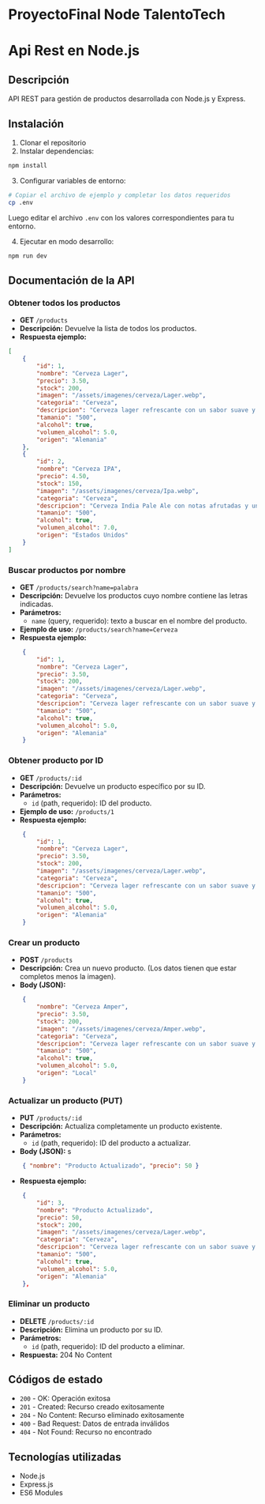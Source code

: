 # ProyectoFinal Node TalentoTech
# Api Rest en Node.js

## Descripción

API REST para gestión de productos desarrollada con Node.js y Express.

## Instalación

1. Clonar el repositorio
2. Instalar dependencias:

```bash
npm install
```

3. Configurar variables de entorno:

```bash
# Copiar el archivo de ejemplo y completar los datos requeridos
cp .env
```

Luego editar el archivo `.env` con los valores correspondientes para tu entorno.

4. Ejecutar en modo desarrollo:

```bash
npm run dev
```

## Documentación de la API

### Obtener todos los productos

- **GET** `/products`
- **Descripción:** Devuelve la lista de todos los productos.
- **Respuesta ejemplo:**

```json
[
    {
        "id": 1,
        "nombre": "Cerveza Lager",
        "precio": 3.50,
        "stock": 200,
        "imagen": "/assets/imagenes/cerveza/Lager.webp",
        "categoria": "Cerveza",
        "descripcion": "Cerveza lager refrescante con un sabor suave y ligeramente amargo.",
        "tamanio": "500",
        "alcohol": true,
        "volumen_alcohol": 5.0,
        "origen": "Alemania"
    },
    {
        "id": 2,
        "nombre": "Cerveza IPA",
        "precio": 4.50,
        "stock": 150,
        "imagen": "/assets/imagenes/cerveza/Ipa.webp",
        "categoria": "Cerveza",
        "descripcion": "Cerveza India Pale Ale con notas afrutadas y un amargor pronunciado.",
        "tamanio": "500",
        "alcohol": true,
        "volumen_alcohol": 7.0,
        "origen": "Estados Unidos"
    }
]
```

### Buscar productos por nombre

- **GET** `/products/search?name=palabra`
- **Descripción:** Devuelve los productos cuyo nombre contiene las letras indicadas.
- **Parámetros:**
  - `name` (query, requerido): texto a buscar en el nombre del producto.
- **Ejemplo de uso:** `/products/search?name=Cerveza`
- **Respuesta ejemplo:**

```json
    {
        "id": 1,
        "nombre": "Cerveza Lager",
        "precio": 3.50,
        "stock": 200,
        "imagen": "/assets/imagenes/cerveza/Lager.webp",
        "categoria": "Cerveza",
        "descripcion": "Cerveza lager refrescante con un sabor suave y ligeramente amargo.",
        "tamanio": "500",
        "alcohol": true,
        "volumen_alcohol": 5.0,
        "origen": "Alemania"
    }
```

### Obtener producto por ID

- **GET** `/products/:id`
- **Descripción:** Devuelve un producto específico por su ID.
- **Parámetros:**
  - `id` (path, requerido): ID del producto.
- **Ejemplo de uso:** `/products/1`
- **Respuesta ejemplo:**

```json
    {
        "id": 1,
        "nombre": "Cerveza Lager",
        "precio": 3.50,
        "stock": 200,
        "imagen": "/assets/imagenes/cerveza/Lager.webp",
        "categoria": "Cerveza",
        "descripcion": "Cerveza lager refrescante con un sabor suave y ligeramente amargo.",
        "tamanio": "500",
        "alcohol": true,
        "volumen_alcohol": 5.0,
        "origen": "Alemania"
    }
```

### Crear un producto

- **POST** `/products`
- **Descripción:** Crea un nuevo producto. (Los datos tienen que estar completos menos la imagen).
- **Body (JSON):**

```json
    {
        "nombre": "Cerveza Amper",
        "precio": 3.50,
        "stock": 200,
        "imagen": "/assets/imagenes/cerveza/Amper.webp",
        "categoria": "Cerveza",
        "descripcion": "Cerveza lager refrescante con un sabor suave y ligeramente amargo.",
        "tamanio": "500",
        "alcohol": true,
        "volumen_alcohol": 5.0,
        "origen": "Local"
    }
```

### Actualizar un producto (PUT)

- **PUT** `/products/:id`
- **Descripción:** Actualiza completamente un producto existente.
- **Parámetros:**
  - `id` (path, requerido): ID del producto a actualizar.
- **Body (JSON):**
s
```json
    { "nombre": "Producto Actualizado", "precio": 50 }
```

- **Respuesta ejemplo:**

```json
    {
        "id": 3,
        "nombre": "Producto Actualizado",
        "precio": 50,
        "stock": 200,
        "imagen": "/assets/imagenes/cerveza/Lager.webp",
        "categoria": "Cerveza",
        "descripcion": "Cerveza lager refrescante con un sabor suave y ligeramente amargo.",
        "tamanio": "500",
        "alcohol": true,
        "volumen_alcohol": 5.0,
        "origen": "Alemania"
    },
```


### Eliminar un producto

- **DELETE** `/products/:id`
- **Descripción:** Elimina un producto por su ID.
- **Parámetros:**
  - `id` (path, requerido): ID del producto a eliminar.
- **Respuesta:** 204 No Content

## Códigos de estado

- `200` - OK: Operación exitosa
- `201` - Created: Recurso creado exitosamente
- `204` - No Content: Recurso eliminado exitosamente
- `400` - Bad Request: Datos de entrada inválidos
- `404` - Not Found: Recurso no encontrado


## Tecnologías utilizadas

- Node.js
- Express.js
- ES6 Modules